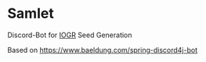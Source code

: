 # Samlet
Discord-Bot for [IOGR](https://www.iogr.app/) Seed Generation

Based on https://www.baeldung.com/spring-discord4j-bot